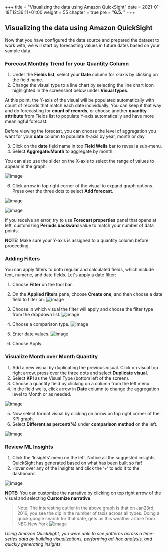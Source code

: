+++
title = "Visualizing the data using Amazon QuickSight"
date = 2021-01-18T12:36:11+01:00
weight = 55
chapter = true
pre = "<b>6.5. </b>"
+++


## Visualizing the data using Amazon QuickSight

Now that you have configured the data source and prepared the dataset to work with, we will
start by forecasting values in future dates based on your sample data.

### Forecast Monthly Trend for your Quantity Column

1. Under the **Fields list**, select your **Date** column for x-axis by clicking on the field name.
2. Change the visual type to a line chart by selecting the line chart icon highlighted in the screenshot below under **Visual types**.

At this point, the Y-axis of the visual will be populated automatically with count of records
that match each date individually. You can keep it that way and do forecasting for
**count of records**, or choose another **quantity attribute** from Fields list to populate
 Y-axis automatically and have more meaningful forecast.

Before viewing the forecast, you can choose the level of aggregation you want for your **date**
column to populate X-axis by year, month or day. 

3. Click on the **date** field name in top **Field Wells** bar to reveal a sub-menu.
4. Select **Aggregate:Month** to aggregate by month.

You can also use the slider on the X-axis to select the range of values to appear in the graph.

![image](/visualization_images/prepare-forecast.png)

6. Click arrow in top right corner of the visual to expand graph options. Press over the three dots to select **Add forecast**.

![image](/visualization_images/forecast.png)

![image](/visualization_images/end.png)

If you receive an error, try to use **Forecast properties** panel that opens at left, customizing **Periods backward** value to match your number of data points.

**NOTE:** Make sure your Y-axis is assigned to a quantity column before proceeding.

### Adding Filters

You can apply filters to both regular and calculated fields, which include text, numeric, and date fields.
Let's apply a date filter:

1. Choose **Filter** on the tool bar.
2. On the **Applied filters** pane, choose **Create one**, and then choose a date field to filter on.
![image](/visualization_images/filter_creation.png)

3. Choose in which visual the filter will apply and choose the filter type from the dropdown list.
![image](/visualization_images/filter_selection.png)

4. Choose a comparison type.
![image](/visualization_images/filter_comparison_type.png)

5. Enter date values.
![image](/visualization_images/time_range.png)

6. Choose Apply.

### Visualize Month over Month Quantity

1. Add a new visual by duplicating the previous visual. Click on visual top right arrow, press over the three dots and select **Duplicate visual**.
2. Select **KPI** as the Visual Type (bottom left of the screen).
3. Choose a quantity field by clicking on a column from the left menu.
4. In the field wells, click arrow in **Date** column to change the aggregation level to Month or as needed.

![image](/visualization_images/kpi.png)

5. Now select format visual by clicking on arrow on top right corner of the KPI graph.
6. Select **Different as percent(%)** under **comparison method** on the left.

![image](/visualization_images/kpi-percent.png)


### Review ML Insights

1. Click the ‘Insights’ menu on the left. Notice all the suggested insights QuickSight has generated based on what has been built so far!
2. Hover over any of the insights and click the ‘+’ to add it to the dashboard.

![image](/visualization_images/add-insight.png)

**NOTE:** You can customize the narrative by clicking on top right arrow of the visual and
selecting **Customize narrative**.

> Note: The interesting outlier in the above graph is that on Jan23rd, 2016, you see the dip in the number of taxis across all types. Doing a quick google search for that date, gets us this weather article from NBC New York
> ![image](https://s3.amazonaws.com/us-east-1.data-analytics/labcontent/reinvent2017content-abd313/lab2/qsimage22.PNG)

*Using Amazon QuickSight, you were able to see patterns across a time-series data by building visualizations, performing ad-hoc analysis, and quickly generating insights.*

